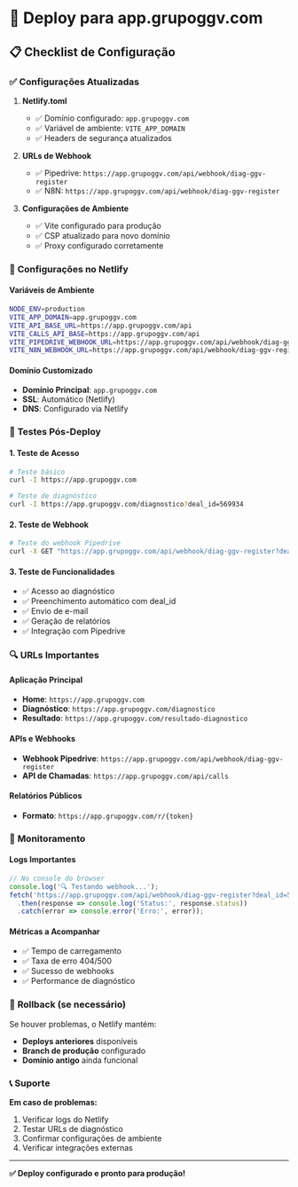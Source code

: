 # 🚀 Deploy para app.grupoggv.com

## 📋 Checklist de Configuração

### ✅ **Configurações Atualizadas**

1. **Netlify.toml**
   - ✅ Domínio configurado: `app.grupoggv.com`
   - ✅ Variável de ambiente: `VITE_APP_DOMAIN`
   - ✅ Headers de segurança atualizados

2. **URLs de Webhook**
   - ✅ Pipedrive: `https://app.grupoggv.com/api/webhook/diag-ggv-register`
   - ✅ N8N: `https://app.grupoggv.com/api/webhook/diag-ggv-register`

3. **Configurações de Ambiente**
   - ✅ Vite configurado para produção
   - ✅ CSP atualizado para novo domínio
   - ✅ Proxy configurado corretamente

### 🔧 **Configurações no Netlify**

#### **Variáveis de Ambiente**
```bash
NODE_ENV=production
VITE_APP_DOMAIN=app.grupoggv.com
VITE_API_BASE_URL=https://app.grupoggv.com/api
VITE_CALLS_API_BASE=https://app.grupoggv.com/api
VITE_PIPEDRIVE_WEBHOOK_URL=https://app.grupoggv.com/api/webhook/diag-ggv-register
VITE_N8N_WEBHOOK_URL=https://app.grupoggv.com/api/webhook/diag-ggv-register
```

#### **Domínio Customizado**
- **Domínio Principal**: `app.grupoggv.com`
- **SSL**: Automático (Netlify)
- **DNS**: Configurado via Netlify

### 🧪 **Testes Pós-Deploy**

#### **1. Teste de Acesso**
```bash
# Teste básico
curl -I https://app.grupoggv.com

# Teste de diagnóstico
curl -I https://app.grupoggv.com/diagnostico?deal_id=569934
```

#### **2. Teste de Webhook**
```bash
# Teste do webhook Pipedrive
curl -X GET "https://app.grupoggv.com/api/webhook/diag-ggv-register?deal_id=569934"
```

#### **3. Teste de Funcionalidades**
- ✅ Acesso ao diagnóstico
- ✅ Preenchimento automático com deal_id
- ✅ Envio de e-mail
- ✅ Geração de relatórios
- ✅ Integração com Pipedrive

### 🔍 **URLs Importantes**

#### **Aplicação Principal**
- **Home**: `https://app.grupoggv.com`
- **Diagnóstico**: `https://app.grupoggv.com/diagnostico`
- **Resultado**: `https://app.grupoggv.com/resultado-diagnostico`

#### **APIs e Webhooks**
- **Webhook Pipedrive**: `https://app.grupoggv.com/api/webhook/diag-ggv-register`
- **API de Chamadas**: `https://app.grupoggv.com/api/calls`

#### **Relatórios Públicos**
- **Formato**: `https://app.grupoggv.com/r/{token}`

### 🚨 **Monitoramento**

#### **Logs Importantes**
```javascript
// No console do browser
console.log('🔍 Testando webhook...');
fetch('https://app.grupoggv.com/api/webhook/diag-ggv-register?deal_id=569934')
  .then(response => console.log('Status:', response.status))
  .catch(error => console.error('Erro:', error));
```

#### **Métricas a Acompanhar**
- ✅ Tempo de carregamento
- ✅ Taxa de erro 404/500
- ✅ Sucesso de webhooks
- ✅ Performance de diagnóstico

### 🔄 **Rollback (se necessário)**

Se houver problemas, o Netlify mantém:
- **Deploys anteriores** disponíveis
- **Branch de produção** configurado
- **Domínio antigo** ainda funcional

### 📞 **Suporte**

**Em caso de problemas:**
1. Verificar logs do Netlify
2. Testar URLs de diagnóstico
3. Confirmar configurações de ambiente
4. Verificar integrações externas

---

**✅ Deploy configurado e pronto para produção!**
